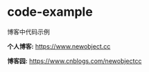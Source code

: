 # code-example

博客中代码示例

**个人博客:** https://www.newobject.cc

**博客园:** https://www.cnblogs.com/newobjectcc
